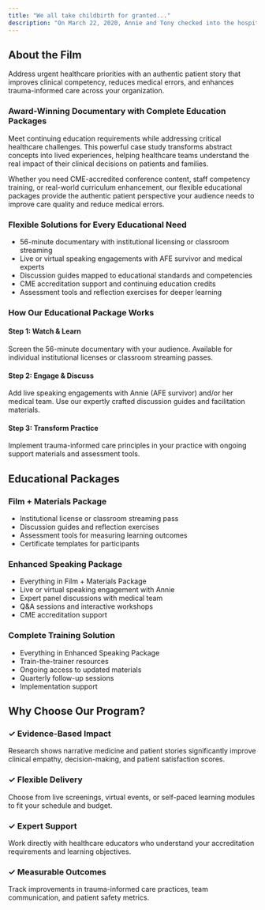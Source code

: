 ```yaml
---
title: "We all take childbirth for granted..."
description: "On March 22, 2020, Annie and Tony checked into the hospital for what should have been a routine delivery of their baby boy. What followed was 24 days that would change their lives forever."
---
```


## About the Film

Address urgent healthcare priorities with an authentic patient story that improves clinical competency, reduces medical errors, and enhances trauma-informed care across your organization.

### Award-Winning Documentary with Complete Education Packages

Meet continuing education requirements while addressing critical healthcare challenges. This powerful case study transforms abstract concepts into lived experiences, helping healthcare teams understand the real impact of their clinical decisions on patients and families.

Whether you need CME-accredited conference content, staff competency training, or real-world curriculum enhancement, our flexible educational packages provide the authentic patient perspective your audience needs to improve care quality and reduce medical errors.

### Flexible Solutions for Every Educational Need

- 56-minute documentary with institutional licensing or classroom streaming
- Live or virtual speaking engagements with AFE survivor and medical experts
- Discussion guides mapped to educational standards and competencies
- CME accreditation support and continuing education credits
- Assessment tools and reflection exercises for deeper learning

### How Our Educational Package Works

#### Step 1: Watch & Learn
Screen the 56-minute documentary with your audience. Available for individual institutional licenses or classroom streaming passes.

#### Step 2: Engage & Discuss
Add live speaking engagements with Annie (AFE survivor) and/or her medical team. Use our expertly crafted discussion guides and facilitation materials.

#### Step 3: Transform Practice
Implement trauma-informed care principles in your practice with ongoing support materials and assessment tools.

## Educational Packages

### Film + Materials Package
- Institutional license or classroom streaming pass
- Discussion guides and reflection exercises
- Assessment tools for measuring learning outcomes
- Certificate templates for participants

### Enhanced Speaking Package
- Everything in Film + Materials Package
- Live or virtual speaking engagement with Annie
- Expert panel discussions with medical team
- Q&A sessions and interactive workshops
- CME accreditation support

### Complete Training Solution
- Everything in Enhanced Speaking Package
- Train-the-trainer resources
- Ongoing access to updated materials
- Quarterly follow-up sessions
- Implementation support

## Why Choose Our Program?

### ✓ Evidence-Based Impact
Research shows narrative medicine and patient stories significantly improve clinical empathy, decision-making, and patient satisfaction scores.

### ✓ Flexible Delivery
Choose from live screenings, virtual events, or self-paced learning modules to fit your schedule and budget.

### ✓ Expert Support
Work directly with healthcare educators who understand your accreditation requirements and learning objectives.

### ✓ Measurable Outcomes
Track improvements in trauma-informed care practices, team communication, and patient safety metrics.